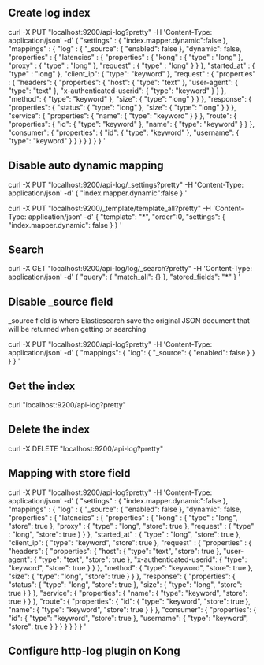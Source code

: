 ## Create log index

curl -X PUT "localhost:9200/api-log?pretty" -H 'Content-Type: application/json' -d'
{
    "settings" : {
        "index.mapper.dynamic":false
    },
    "mappings" : {
        "log" : {
            "_source": {
                "enabled": false
            },
            "dynamic": false,
            "properties" : {
                "latencies" : {
                    "properties" : {
                        "kong" : {
                            "type" : "long"
                        },
                        "proxy" : {
                            "type" : "long"
                        },
                        "request" : {
                            "type" : "long"
                        }
                    }
                },
                "started_at" : {
                    "type" : "long"
                },
                "client_ip": {
                    "type": "keyword"
                },
                "request" : {
                    "properties" : {
                        "headers": {
                            "properties": {
                                "host": {
                                    "type": "text"
                                },
                                "user-agent": {
                                    "type": "text"
                                },
                                "x-authenticated-userid": {
                                    "type": "keyword"
                                }
                            }
                        },
                        "method": {
                            "type": "keyword"
                        },
                        "size": {
                            "type": "long"
                        }
                    }
                },
                "response": {
                    "properties": {
                        "status": {
                            "type": "long"
                        },
                        "size": {
                            "type": "long"
                        }
                    }
                },
                "service": {
                    "properties": {
                        "name": {
                            "type": "keyword"
                        }
                    }
                },
                "route": {
                    "properties": {
                        "id": {
                            "type": "keyword"
                        },
                        "name": {
                            "type": "keyword"
                        }
                    }
                },
                "consumer": {
                    "properties": {
                        "id": {
                            "type": "keyword"
                        },
                        "username": {
                            "type": "keyword"
                        }
                    }
                }
            }
        }
    }
}
'

## Disable auto dynamic mapping

curl -X PUT "localhost:9200/api-log/_settings?pretty" -H 'Content-Type: application/json' -d'
{
  "index.mapper.dynamic":false 
}
'

curl -X PUT "localhost:9200/_template/template_all?pretty" -H 'Content-Type: application/json' -d'
{
  "template": "*",
  "order":0,
  "settings": {
    "index.mapper.dynamic": false 
  }
}
'

## Search

curl -X GET "localhost:9200/api-log/log/_search?pretty" -H 'Content-Type: application/json' -d'
{
    "query": {
        "match_all": {}
    },
    "stored_fields": "*"
}
'

## Disable _source field

_source field is where Elasticsearch save the original JSON document that will be returned when getting or searching

curl -X PUT "localhost:9200/api-log?pretty" -H 'Content-Type: application/json' -d'
{
  "mappings": {
    "log": {
      "_source": {
        "enabled": false
      }
    }
  }
}
'

## Get the index

curl "localhost:9200/api-log?pretty"

## Delete the index

curl -X DELETE "localhost:9200/api-log?pretty"


## Mapping with store field

curl -X PUT "localhost:9200/api-log?pretty" -H 'Content-Type: application/json' -d'
{
    "settings" : {
        "index.mapper.dynamic":false
    },
    "mappings" : {
        "log" : {
            "_source": {
                "enabled": false
            },
            "dynamic": false,
            "properties" : {
                "latencies" : {
                    "properties" : {
                        "kong" : {
                            "type" : "long",
                            "store": true
                        },
                        "proxy" : {
                            "type" : "long",
                            "store": true
                        },
                        "request" : {
                            "type" : "long",
                            "store": true
                        }
                    }
                },
                "started_at" : {
                    "type" : "long",
                    "store": true
                },
                "client_ip": {
                    "type": "keyword",
                    "store": true
                },
                "request" : {
                    "properties" : {
                        "headers": {
                            "properties": {
                                "host": {
                                    "type": "text",
                                    "store": true
                                },
                                "user-agent": {
                                    "type": "text",
                                    "store": true
                                },
                                "x-authenticated-userid": {
                                    "type": "keyword",
                                    "store": true
                                }
                            }
                        },
                        "method": {
                            "type": "keyword",
                            "store": true
                        },
                        "size": {
                            "type": "long",
                            "store": true
                        }
                    }
                },
                "response": {
                    "properties": {
                        "status": {
                            "type": "long",
                            "store": true
                        },
                        "size": {
                            "type": "long",
                            "store": true
                        }
                    }
                },
                "service": {
                    "properties": {
                        "name": {
                            "type": "keyword",
                            "store": true
                        }
                    }
                },
                "route": {
                    "properties": {
                        "id": {
                            "type": "keyword",
                            "store": true
                        },
                        "name": {
                            "type": "keyword",
                            "store": true
                        }
                    }
                },
                "consumer": {
                    "properties": {
                        "id": {
                            "type": "keyword",
                            "store": true
                        },
                        "username": {
                            "type": "keyword",
                            "store": true
                        }
                    }
                }
            }
        }
    }
}
'

## Configure http-log plugin on Kong

